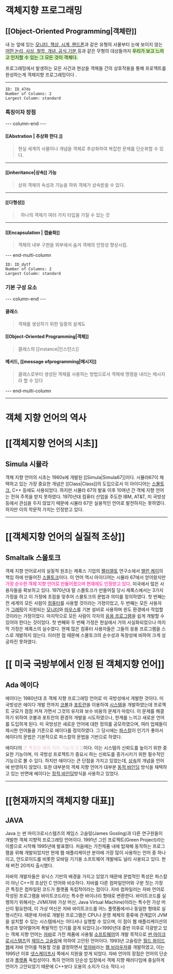 # 객체지향 프로그래밍
## [[Object-Oriented Programming|객체란]]
내 눈 앞에 있는 <u>모니터, 책상, 시계, 핸드폰</u>과 같은 유형의 사물부터
눈에 보이지 않는<u> 어떤 논리, 사상, 철학, 개념, 공식,기분 </u>등과 같은 무형의 대상들까지 
<span style="background:#d3f8b6">우리가 보고 느끼고 인지할 수 있는 그 모든 것이 객체다.</span>

프로그래밍에서 발생하는 모든 사건과 현상을 객체들 간의 상호작용을 통해 프로젝트를 완성하는게 객체지향 프로그래밍이다 .

---



```start-multi-column
ID: ID_47ds
Number of Columns: 2
Largest Column: standard
```

### 특징이자 장점

--- column-end ---

#### [[Abstration | 추상화 한다.]]
>현실 세계의 사물이나 개념을 객체로 추상화하여 복잡한 문제를 단순화할 수 있다.
---
#### [[inheritance|상속]] 가능
>상위 객체의 속성과 기능을 하위 객체가 상속받을 수 있다.  
---
#### [[다형성]]
>  하나의 객체가 여러 가지 타입을 가질 수 있는 것
---
#### [[Encapsulation | 캡슐화]]
>객체의 내부 구현을 외부에서 숨겨 객체의 안정성 향상시킴.

--- end-multi-column

```start-multi-column
ID: ID_dytf
Number of Columns: 2
Largest Column: standard
```

### 기본 구성 요소

--- column-end ---

#### 클래스
>  객체를 생성하기 위한 일종의 설계도

#### [[Object-Oriented Programming|객체]]
> 클래스의 [[instance|인스턴스]]

#### 메서드, [[message ofprogramming|메시지]]
> 클래스로부터 생성된 객체를 사용하는 방법으로서 객체에 명령을 내리는 메시지라 할 수 있다



--- end-multi-column


---

# 객체 지향 언어의 역사
# [[객체지향 언어의 시초]]
## Simula 시뮬라
객체 지향 언어의 시초는 1960s에 개발된 [[Simula|Simula67]]이다. 
시뮬라67이 채택하고 있는 가장 중요한 개념은 [[Class|Class]]의 도입으로서 이 아이디어는 [스몰토크](https://ko.wikipedia.org/wiki/%EC%8A%A4%EB%AA%B0%ED%86%A0%ED%81%AC "스몰토크"), C++ 등에도 사용되었다. 하지만 시뮬라 67의 발표 이후 10여년 간 객체 지향 언어는 전혀 주목을 받지 못하였다. 1970년대 컴퓨터 산업을 주도한 IBM, AT&T, 미 국방성 등에서 관심을 두지 않았기 때문에 시뮬라 67은 실용적인 언어로 발전하지는 못하였다. 하지만 이의 학문적 가치는 인정받고 있다.

---
# [[객체지향 언어의 실질적 조상]]
## Smaltalk 스몰토크

객체 지향 언어로서의 실질적 원조는 제록스 기업의 [팰러앨토](https://ko.wikipedia.org/wiki/%ED%8C%B0%EB%9F%AC%EC%95%A8%ED%86%A0 "팰러앨토") 연구소에서 [앨런 케이](https://ko.wikipedia.org/wiki/%EC%95%A8%EB%9F%B0_%EC%BC%80%EC%9D%B4 "앨런 케이")의 책임 하에 만들어진 [스몰토크](https://ko.wikipedia.org/wiki/%EC%8A%A4%EB%AA%B0%ED%86%A0%ED%81%AC "스몰토크")이다. 이 언어 역시 아이디어는 시뮬라 67에서 얻어왔지만 **<font color='FF50BE'>가장 순수한 객체 지향 언어로 만들어졌으며 현재에도 인정받고 있다</font>**. 미국에서 많은 사용자들을 확보하고 있다. 1970년대 말 스몰토크가 만들어질 당시 제록스에서는 3가지 가정을 하고 이 가정에 초점을 맞추어 스몰토크의 문법과 의미를 정의하였다. 첫 번째는 전 세계의 모든 사람이 [컴퓨터](https://ko.wikipedia.org/wiki/%EC%BB%B4%ED%93%A8%ED%84%B0 "컴퓨터")를 사용할 것이라는 가정이었고, 두 번째는 모든 사용자가 [그래픽](https://ko.wikipedia.org/wiki/%EA%B7%B8%EB%9E%98%ED%94%BD "그래픽")이 지원되는 [모니터](https://ko.wikipedia.org/wiki/%EB%AA%A8%EB%8B%88%ED%84%B0 "모니터")와 [마우스](https://ko.wikipedia.org/wiki/%EB%A7%88%EC%9A%B0%EC%8A%A4 "마우스")를 기본 설비로 사용하며 윈도 환경에서 작업할 것이라는 가정이었다. 마지막으로 모든 사람이 각자의 [응용 프로그램](https://ko.wikipedia.org/wiki/%EC%9D%91%EC%9A%A9_%ED%94%84%EB%A1%9C%EA%B7%B8%EB%9E%A8 "응용 프로그램")을 쉽게 개발할 수 있어야 한다는 것이었다. 첫 번째와 두 번째 가정은 현실에서 거의 사실화되었으나 마지막 가정은 제록스의 실수였다. 현재 많은 컴퓨터 사용자들은 그들의 응용 프로그램을 스스로 개발하지 않는다. 이러한 점 때문에 스몰토크의 순수성과 독창성에 비하여 크게 성공하진 못하였다.

# [[ 미국 국방부에서 인정 된 객체지향 언어]]
## Ada 에이다
에이다는 1980년대 초 객체 지향 프로그래밍 언어로 미 국방성에서 개발한 것이다. 미 국방성은 에이다 개발 전까지 [코볼](https://ko.wikipedia.org/wiki/%EC%BD%94%EB%B3%BC "코볼")과 [포트란](https://ko.wikipedia.org/wiki/%ED%8F%AC%ED%8A%B8%EB%9E%80 "포트란")을 이용하여 [시스템](https://ko.wikipedia.org/wiki/%EC%8B%9C%EC%8A%A4%ED%85%9C "시스템")을 개발하였는데 프로젝트 규모가 점점 커져 가면서 그것의 유지와 보수 비용의 문제가 따랐다. 이 문제를 해결하기 위하여 코볼과 포트란의 환경의 개발을 시도하였으나, 한계를 느끼고 새로운 언어를 도입하게 된다. 미 국방성은 새로운 언어에 대한 정의를 공모하였으며, 여러 업체들이 제시한 언어들을 기준으로 에이다를 정의하였다. 그 당시에는 [파스칼](https://ko.wikipedia.org/wiki/%ED%8C%8C%EC%8A%A4%EC%B9%BC_(%ED%94%84%EB%A1%9C%EA%B7%B8%EB%9E%98%EB%B0%8D_%EC%96%B8%EC%96%B4) "파스칼 (프로그래밍 언어)")이 인기가 좋아서 에이다의 문법은 기본적으로 파스칼의 문법을 기반으로 하였다.

에이다의 <font color="#eebbd8">큰 특징은 예외 처리 기능의 도입</font>이다. 이는 시스템의 신뢰도를 높이기 위한 중요한 기능이며, 미 국방성 프로젝트가 중요시 하는 신뢰도를 증가시키기 위한 필수적인 기능으로 볼 수 있다. 하지만 에이다는 큰 단점을 가지고 있었는데, [상속](https://ko.wikipedia.org/wiki/%EC%83%81%EC%86%8D_(%EA%B0%9D%EC%B2%B4_%EC%A7%80%ED%96%A5_%ED%94%84%EB%A1%9C%EA%B7%B8%EB%9E%98%EB%B0%8D) "상속 (객체 지향 프로그래밍)")의 개념을 언어에 반영하지 않았다. 또한 대부분의 객체 지향 언어가 대부분 [동적 바인딩](https://ko.wikipedia.org/w/index.php?title=%EB%8F%99%EC%A0%81_%EB%B0%94%EC%9D%B8%EB%94%A9&action=edit&redlink=1 "동적 바인딩 (없는 문서)") 방식을 채택하고 있는 반면에 에이다는 [정적 바인딩](https://ko.wikipedia.org/w/index.php?title=%EC%A0%95%EC%A0%81_%EB%B0%94%EC%9D%B8%EB%94%A9&action=edit&redlink=1 "정적 바인딩 (없는 문서)")방식을 사용하고 있었다.

---

# [[현재까지의 객체지향 대표]] 
## JAVA

Java 는 썬 마이크로시스템즈의 제임스 고슬링(James Gosling)과 다른 연구원들이 개발한 객체 지향적 프로그래밍 언어이다. 1991년 그린 프로젝트(Green Project)라는 이름으로 시작해 1995년에 발표했다. 처음에는 가전제품 내에 탑재해 동작하는 프로그램을 위해 개발되었지만 현재 웹 애플리케이션 분야에 가장 많이 사용하는 언어 중 하나이고, 안드로이드를 비롯한 모바일 기기용 소프트웨어 개발에도 널리 사용되고 있다. 현재 버전 20까지 출시했다.

자바의 개발자들은 유닉스 기반의 배경을 가지고 있었기 때문에 문법적인 특성은 파스칼이 아닌 C++의 조상인 C 언어와 비슷하다. 자바를 다른 컴파일언어와 구분 짓는 가장 큰 특징은 컴파일된 코드가 플랫폼 독립적이라는 점이다. 자바 컴파일러는 자바 언어로 작성된 프로그램을 바이트코드라는 특수한 바이너리 형태로 변환한다. 바이트코드를 실행하기 위해서는 JVM(자바 가상 머신, Java Virtual Machine)이라는 특수한 가상 머신이 필요한데, 이 가상 머신은 자바 바이트코드를 어느 플랫폼에서나 동일한 형태로 실행시킨다. 때문에 자바로 개발된 프로그램은 CPU나 운영 체제의 종류에 관계없이 JVM을 설치할 수 있는 시스템에서는 어디서나 실행할 수 있으며, 이 점이 웹 애플리케이션의 특성과 맞아떨어져 폭발적인 인기를 끌게 되었다.](<1990년대 중반 이후로 각광받고 있는 객체 지향 언어는 [자바](https://ko.wikipedia.org/wiki/%EC%9E%90%EB%B0%94_(%ED%94%84%EB%A1%9C%EA%B7%B8%EB%9E%98%EB%B0%8D_%EC%96%B8%EC%96%B4) "자바 (프로그래밍 언어)")로 가전 제품에 사용될 [소프트웨어](https://ko.wikipedia.org/wiki/%EC%86%8C%ED%94%84%ED%8A%B8%EC%9B%A8%EC%96%B4 "소프트웨어")의 개발 목적으로 [썬 마이크로시스템즈](https://ko.wikipedia.org/wiki/%EC%8D%AC_%EB%A7%88%EC%9D%B4%ED%81%AC%EB%A1%9C%EC%8B%9C%EC%8A%A4%ED%85%9C%EC%A6%88 "썬 마이크로시스템즈")의 [제임스 고슬링](https://ko.wikipedia.org/wiki/%EC%A0%9C%EC%9E%84%EC%8A%A4_%EA%B3%A0%EC%8A%AC%EB%A7%81 "제임스 고슬링")에 의하여 고안된 언어이다. 1993년 고슬링은 [월드 와이드 웹](https://ko.wikipedia.org/wiki/%EC%9B%94%EB%93%9C_%EC%99%80%EC%9D%B4%EB%93%9C_%EC%9B%B9 "월드 와이드 웹")에 자바 언어를 적용할 것을 결정하면서 [핫자바](https://ko.wikipedia.org/wiki/%ED%95%AB%EC%9E%90%EB%B0%94 "핫자바")라는 [웹 브라우저](https://ko.wikipedia.org/wiki/%EC%9B%B9_%EB%B8%8C%EB%9D%BC%EC%9A%B0%EC%A0%80 "웹 브라우저")를 개발하였고, 이는 1995년 이후 [넷스케이프사](https://ko.wikipedia.org/wiki/%EB%84%B7%EC%8A%A4%EC%BC%80%EC%9D%B4%ED%94%84%EC%82%AC "넷스케이프사") 쪽에서 지원을 받게 되었다. 자바 언어의 장점은 언어의 단순성과 [플랫폼](https://ko.wikipedia.org/wiki/%ED%94%8C%EB%9E%AB%ED%8F%BC "플랫폼") 독립성이다. 특히 언어의 단순성 입장에서 객체 지향 패러다임에 충실하게 언어가 고안되었기 때문에 C++보다 오용의 소지가 다소 적다.>)